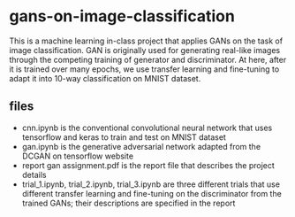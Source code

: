 # gans-on-image-classification
This is a machine learning in-class project that applies GANs on the task of image classification. GAN is originally used for generating real-like images through the competing training of generator and discriminator. At here, after it is trained over many epochs, we use transfer learning and fine-tuning to adapt it into 10-way classification on MNIST dataset. 

## files
- cnn.ipynb is the conventional convolutional neural network that uses tensorflow and keras to train and test on MNIST dataset
- gan.ipynb is the generative adversarial network adapted from the DCGAN on tensorflow website
- report gan assignment.pdf is the report file that describes the project details
- trial_1.ipynb, trial_2.ipynb, trial_3.ipynb are three different trials that use different transfer learning and fine-tuning on the discriminator from the trained GANs; their descriptions are specified in the report
